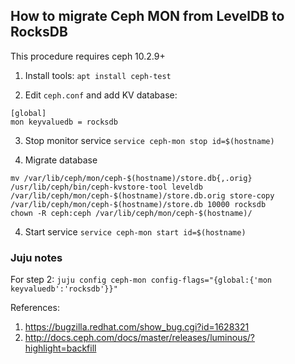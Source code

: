 ## How to migrate Ceph MON from LevelDB to RocksDB

This procedure requires ceph 10.2.9+

1) Install tools: `apt install ceph-test`

2) Edit `ceph.conf` and add KV database:
```
[global]
mon keyvaluedb = rocksdb
```
3) Stop monitor service
`service ceph-mon stop id=$(hostname)`

4) Migrate database
```
mv /var/lib/ceph/mon/ceph-$(hostname)/store.db{,.orig} 
/usr/lib/ceph/bin/ceph-kvstore-tool leveldb /var/lib/ceph/mon/ceph-$(hostname)/store.db.orig store-copy /var/lib/ceph/mon/ceph-$(hostname)/store.db 10000 rocksdb
chown -R ceph:ceph /var/lib/ceph/mon/ceph-$(hostname)/
```
4) Start service
`service ceph-mon start id=$(hostname)`

### Juju notes

For step 2: `juju config ceph-mon config-flags="{global:{'mon keyvaluedb':'rocksdb'}}"`


References:
1. https://bugzilla.redhat.com/show_bug.cgi?id=1628321
2. http://docs.ceph.com/docs/master/releases/luminous/?highlight=backfill 
